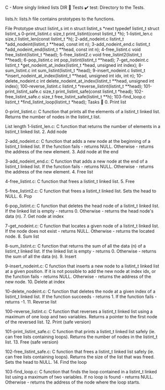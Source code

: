 C - More singly linked lists DIR 📁 Tests ✔️ test: Directory to the Tests.

lists.h: lists.h file contains prototypes to the functions.

File Prototype struct listint_s int n struct listint_s *next typedef listint_t struct listint_s 0-print_listint.c size_t print_listint(const listint_t *h); 1-listint_len.c size_t listint_len(const listint_t *h); 2-add_nodeint.c listint_t *add_nodeint(listint_t **head, const int n); 3-add_nodeint_end.c listint_t *add_nodeint_end(listint_t **head, const int n); 4-free_listint.c void free_listint(listint_t *head); 5-free_listint2.c void free_listint2(listint_t **head); 6-pop_listint.c int pop_listint(listint_t **head); 7-get_nodeint.c listint_t *get_nodeint_at_index(listint_t *head, unsigned int index); 8-sum_listint.c int sum_listint(listint_t *head); 9-insert_nodeint.c listint_t *insert_nodeint_at_index(listint_t **head, unsigned int idx, int n); 10-delete_nodeint.c int delete_nodeint_at_index(listint_t **head, unsigned int index); 100-reverse_listint.c listint_t *reverse_listint(listint_t **head); 101-print_listint_safe.c size_t print_listint_safe(const listint_t *head); 102-free_listint_safe.c size_t free_listint_safe(listint_t **h); 103-find_loop.c listint_t *find_listint_loop(listint_t *head); Tasks 📃 0. Print list

0-print_listint.c: C function that prints all the elements of a listint_t linked list. Returns the number of nodes in the listint_t list.

List length
1-listint_len.c: C function that returns the number of elements in a listint_t linked list. 2. Add node

2-add_nodeint.c: C function that adds a new node at the beginning of a listint_t linked list. If the function fails - returns NULL. Otherwise - returns the address of the new element. 3. Add node at the end

3-add_nodeint_end.c: C function that adds a new node at the end of a listint_t linked list. If the function fails - returns NULL. Otherwise - returns the address of the new element. 4. Free list

4-free_listint.c: C function that frees a listint_t linked list. 5. Free

5-free_listint2.c: C function that frees a listint_t linked list. Sets the head to NULL. 6. Pop

6-pop_listint.c: C function that deletes the head node of a listint_t linked list. If the linked list is empty - returns 0. Otherwise - returns the head node's data (n). 7. Get node at index

7-get_nodeint.c: C function that locates a given node of a listint_t linked list. If the node does not exist - returns NULL. Otherwise - returns the located node. 8. Sum list

8-sum_listint.c: C function that returns the sum of all the data (n) of a listint_t linked list. If the linked list is empty - returns 0. Otherwise - returns the sum of all the data (n). 9. Insert

9-insert_nodeint.c: C function that inserts a new node to a listint_t linked list at a given position. If it is not possible to add the new node at index idx, or the function fails - returns NULL. Otherwise - returns the address of the new node. 10. Delete at index

10-delete_nodeint.c: C function that deletes the node at a given index of a listint_t linked list. If the function succeeds - returns 1. If the function fails - returns -1. 11. Reverse list

100-reverse_listint.c: C function that reverses a listint_t linked list using a maximum of one loop and two variables. Returns a pointer to the first node of the reversed list. 12. Print (safe version)

101-print_listint_safe.c: C function that prints a listint_t linked list safely (ie. can free lists containing loops). Returns the number of nodes in the listint_t list. 13. Free (safe version)

102-free_listint_safe.c: C function that frees a listint_t linked list safely (ie. can free lists containing loops). Returns the size of the list that was freed. Sets the head to NULL. 14. Find the loop

103-find_loop.c: C function that finds the loop contained in a listint_t linked list using a maximum of two variables. If no loop is found - returns NULL. Otherwise - returns the address of the node where the loop starts.
